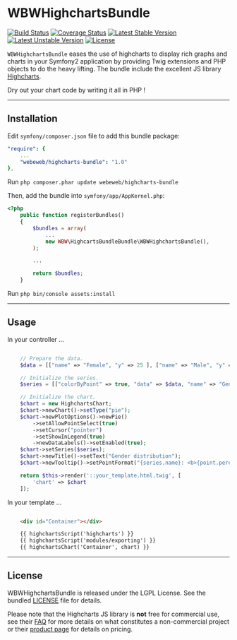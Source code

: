 WBWHighchartsBundle
====================

[![Build Status](https://travis-ci.org/webeweb/WBWHighchartsBundle.svg?branch=master)](https://travis-ci.org/webeweb/WBWHighchartsBundle) [![Coverage Status](https://coveralls.io/repos/github/webeweb/WBWHighchartsBundle/badge.svg?branch=master)](https://coveralls.io/github/webeweb/WBWHighchartsBundle?branch=master) [![Latest Stable Version](https://poser.pugx.org/webeweb/highcharts-bundle/v/stable)](https://packagist.org/packages/webeweb/highcharts-bundle) [![Latest Unstable Version](https://poser.pugx.org/webeweb/highcharts-bundle/v/unstable)](https://packagist.org/packages/webeweb/highcharts-bundle) [![License](https://poser.pugx.org/webeweb/highcharts-bundle/license)](https://packagist.org/packages/webeweb/highcharts-bundle)

`WBWHighchartsBundle` eases the use of highcharts to display rich graphs and charts in your Symfony2 application by providing Twig extensions and PHP objects to do the heavy lifting. The bundle include the excellent JS library [Highcharts](https://www.highcharts.com).

Dry out your chart code by writing it all in PHP !

---

## Installation

Edit `symfony/composer.json` file to add this bundle package:

```yml
"require": {
    ...
    "webeweb/highcharts-bundle": "1.0"
},
```

Run `php composer.phar update webeweb/highcharts-bundle`

Then, add the bundle into `symfony/app/AppKernel.php`:

```php
<?php
    public function registerBundles()
    {
        $bundles = array(
            ...
            new WBW\HighcartsBundleBundle\WBWHighchartsBundle(),
        );

        ...

        return $bundles;
    }
```

Run `php bin/console assets:install`

---

## Usage

In your controller ...

```php

	// Prepare the data.
	$data = [["name" => "Female", "y" => 25 ], ["name" => "Male", "y" => 25], ["name" => "Unknown", "y" => 50]];

	// Initialize the series.
	$series = [["colorByPoint" => true, "data" => $data, "name" => "Gender distribution"]];

	// Initialize the chart.
	$chart = new HighchartsChart;
	$chart->newChart()->setType("pie");
	$chart->newPlotOptions()->newPie()
		->setAllowPointSelect(true)
		->setCursor("pointer")
		->setShowInLegend(true)
		->newDataLabels()->setEnabled(true);
	$chart->setSeries($series);
	$chart->newTitle()->setText("Gender distribution");
	$chart->newTooltip()->setPointFormat("{series.name}: <b>{point.percentage:.1f}%</b>");

	return $this->render('::your_template.html.twig', [
		'chart' => $chart
	]);

```

In your template ...

```html

	<div id="Container"></div>

	{{ highchartsScript('highcharts') }}
	{{ highchartsScript('modules/exporting') }}
	{{ highchartsChart('Container', chart) }}

```

---

## License

WBWHighchartsBundle is released under the LGPL License. See the bundled [LICENSE](LICENSE) file for details.

Please note that the Highcharts JS library is **not** free for commercial use, see their
[FAQ](http://shop.highsoft.com/faq) for more details on what constitutes a non-commercial project or their
[product page](http://shop.highsoft.com/highcharts.html) for details on pricing.
